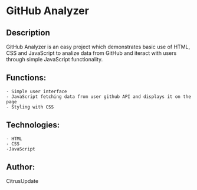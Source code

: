 # GitHub Analyzer

## Description
GitHub Analyzer is an easy project which demonstrates basic use of HTML, CSS and JavaScript to analize data from GitHub and iteract with users through simple JavaScript functionality.

## Functions:
    - Simple user interface
    - JavaScript fetching data from user github API and displays it on the page
    - Styling with CSS

## Technologies:
    - HTML
    - CSS
    -JavaScript

## Author: 
CitrusUpdate